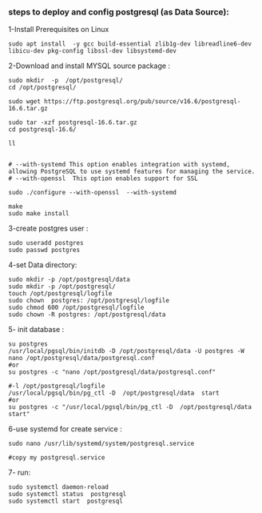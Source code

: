 

### steps to deploy and config postgresql (as Data Source):

1-Install Prerequisites on Linux
```
sudo apt install  -y gcc build-essential zlib1g-dev libreadline6-dev libicu-dev pkg-config libssl-dev libsystemd-dev

```
2-Download and install MYSQL source package :

```
sudo mkdir  -p  /opt/postgresql/
cd /opt/postgresql/

sudo wget https://ftp.postgresql.org/pub/source/v16.6/postgresql-16.6.tar.gz

sudo tar -xzf postgresql-16.6.tar.gz
cd postgresql-16.6/

ll


# --with-systemd This option enables integration with systemd, allowing PostgreSQL to use systemd features for managing the service.
# --with-openssl  This option enables support for SSL

sudo ./configure --with-openssl  --with-systemd

make
sudo make install
```
3-create postgres user :

```
sudo useradd postgres
sudo passwd postgres
```

4-set Data directory:

```
sudo mkdir -p /opt/postgresql/data
sudo mkdir -p /opt/postgresql/
touch /opt/postgresql/logfile
sudo chown  postgres: /opt/postgresql/logfile
sudo chmod 600 /opt/postgresql/logfile
sudo chown -R postgres: /opt/postgresql/data
```

5- init database :

```
su postgres
/usr/local/pgsql/bin/initdb -D /opt/postgresql/data -U postgres -W
nano /opt/postgresql/data/postgresql.conf
#or
su postgres -c "nano /opt/postgresql/data/postgresql.conf"

#-l /opt/postgresql/logfile
/usr/local/pgsql/bin/pg_ctl -D  /opt/postgresql/data  start
#or
su postgres -c "/usr/local/pgsql/bin/pg_ctl -D  /opt/postgresql/data  start"

```

6-use systemd for create service :

```
sudo nano /usr/lib/systemd/system/postgresql.service

#copy my postgresql.service

```


7- run:

```
sudo systemctl daemon-reload
sudo systemctl status  postgresql
sudo systemctl start  postgresql
```


